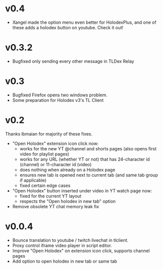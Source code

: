 # v0.4

- Xangel made the option menu even better for HolodexPlus, and one of these adds a holodex button on youtube. Check it out!

# v0.3.2

- Bugfixed only sending every other message in TLDex Relay

# v0.3

- Bugfixed Firefox opens two windows problem.
- Some preparation for Holodex v3's TL Client

# v0.2

Thanks lbmaian for majority of these fixes.

- "Open Holodex" extension icon click now:
  - works for the new YT @channel and shorts pages (also opens first video for playlist pages)
  - works for any URL (whether YT or not) that has 24-character id (channel) or 11-character id (video)
  - does nothing when already on a Holodex page
  - ensures new tab is opened next to current tab (and same tab group if applicable)
  - fixed certain edge cases
- "Open Holodex" button inserted under video in YT watch page now:
  - fixed for the current YT layout
  - respects the "Open holodex in new tab" option
- Remove obsolete YT chat memory leak fix

# v0.0.4

- Bounce translation to youtube / twitch livechat in tlclient.
- Proxy control iframe video player in script editor.
- Improve "Open Holodex" on extension icon click, supports channel pages
- Add option to open holodex in new tab or same tab

